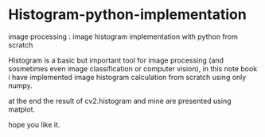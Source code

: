 # Histogram-python-implementation
image processing : image histogram implementation with python from scratch

Histogram is a basic but important tool for image processing (and sosmetimes even image classification or computer vision), in this note book i have implemented image histogram calculation from scratch using only numpy.

at the end the result of cv2.histogram and mine are presented using matplot.

hope you like it.

